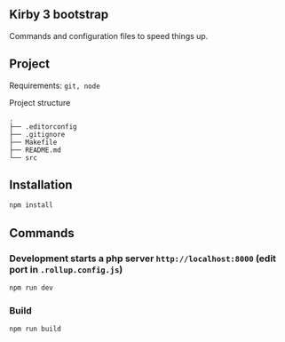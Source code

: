 ## Kirby 3 bootstrap

Commands and configuration files to speed things up.

## Project

Requirements: `git, node`

Project structure

```
.
├── .editorconfig
├── .gitignore
├── Makefile
├── README.md
└── src
```

## Installation
```sh
npm install
```

## Commands

### Development starts a php server `http://localhost:8000` (edit port in `.rollup.config.js`)
```sh
npm run dev
```

### Build
```sh
npm run build
```
